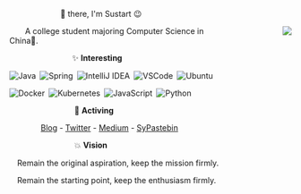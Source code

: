 
&ensp;&ensp;&ensp;&ensp;&ensp;&ensp;&ensp;&ensp;&ensp;&ensp;&ensp;&ensp;&ensp;👋 there, I'm Sustart 😉


<img align='right' src="https://github-readme-stats.vercel.app/api?username=MrGo123&show_icons=true&hide_title=true" />

&ensp;&ensp;&ensp;&ensp;A college student majoring Computer Science in &ensp;&ensp;&ensp;&ensp;&ensp;&ensp;&ensp;&ensp;&ensp;&ensp;&ensp;&ensp;&ensp;&ensp;&ensp;&ensp;&ensp;&ensp; China💖.

&ensp;&ensp;&ensp;&ensp;&ensp;&ensp;&ensp;&ensp;&ensp;&ensp;&ensp;&ensp;&ensp;&ensp;&ensp;&ensp;✨ **Interesting**

![Java](https://img.shields.io/badge/-Java-FE642E?style=flat-square&logo=java)&ensp;![Spring](https://img.shields.io/badge/-Spring-2EFE64?style=flat-square&logo=spring&logoColor=fff)&ensp;![IntelliJ IDEA](https://img.shields.io/badge/-IDEA-2E2E2E?style=flat-square&logo=IntelliJ%20IDEA)&ensp;![VSCode](https://img.shields.io/badge/-VSCode-2E9AFE?style=flat-square&logo=Visual%20Studio%20Code)&ensp;![Ubuntu](https://img.shields.io/badge/-Ubuntu-E95420?style=flat-square&logo=Ubuntu&logoColor=fff)

![Docker](https://img.shields.io/badge/-Docker-0080FF?style=flat-square&logo=Docker&logoColor=fff)&ensp;![Kubernetes](https://img.shields.io/badge/-Kubernetes-81DAF5?style=flat-square&logo=Kubernetes)&ensp;![JavaScript](https://img.shields.io/badge/-JavaScript-F5F6CE?style=flat-square&logo=JavaScript)&ensp;![Python](https://img.shields.io/badge/-Python-F78181?style=flat-square&logo=Python)

&ensp;&ensp;&ensp;&ensp;&ensp;&ensp;&ensp;&ensp;&ensp;&ensp;&ensp;&ensp;&ensp;&ensp;&ensp;&ensp; 🎈 **Activing**

&ensp;&ensp;&ensp;&ensp;&ensp;&ensp;&ensp;&ensp;<a href="https://zy68.top" target="_blank">Blog</a> - <a href="https://twitter.com/SustartHe" target="_blank">Twitter</a> - <a href="https://medium.com/@zhuangyihe123" target="_blank">Medium</a> - <a href="https://sustart68.cn" target="_blank">SyPastebin</a>

&ensp;&ensp;&ensp;&ensp;&ensp;&ensp;&ensp;&ensp;&ensp;&ensp;&ensp;&ensp;&ensp;&ensp;&ensp;&ensp; 💥 **Vision**

&ensp;&ensp;Remain the original aspiration, keep the mission firmly.

&ensp;&ensp;Remain the starting point, keep the enthusiasm firmly.
